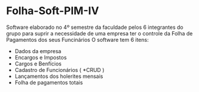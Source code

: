 # Folha-Soft-PIM-IV
Software elaborado no 4º semestre da faculdade pelos 6 integrantes do grupo
para suprir a necessidade de uma empresa ter o controle da Folha de Pagamentos dos seus Funcinários
O software tem 6 itens:
- Dados da empresa
- Encargos e Impostos
- Cargos e Benfícios
- Cadastro de Funcionários ( *CRUD )
- Lançamentos dos holerites mensais
- Folha de pagamentos totais

